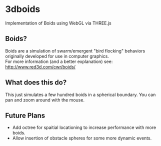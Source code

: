 # 3dboids
Implementation of Boids using WebGL via THREE.js

## Boids?
Boids are a simulation of swarm/emergent "bird flocking" behaviors originally developed for use in computer graphics.  
For more information (and a better explanation) see: http://www.red3d.com/cwr/boids/

## What does this do?
This just simulates a few hundred boids in a spherical boundary. You can pan and zoom around with the mouse.

## Future Plans
* Add octree for spaitial locationing to increase performance with more boids.
* Allow insertion of obstacle spheres for some more dynamic events.
